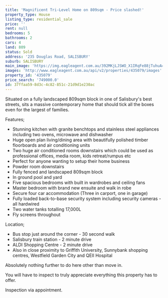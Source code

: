 ```yaml
---
title: 'Magnificent Tri-Level Home on 809sqm - Price slashed!'
property_type: House
listing_type: residential_sale
price: ''
rent: null
bedrooms: 5
bathrooms: 2
cars: 4
land: 809
status: Sold
address: '235 Douglas Road, SALISBURY'
suburb: SALISBURY
main_image: 'https://img.eagleagent.com.au/392MKjLJSWO_X1IRqFe88jTuhuA=/1280x854/smart/https://s3-us-west-2.amazonaws.com/eagleagent-orig/images/6820271/108611776-image-M.jpg'
images: 'http://www.eagleagent.com.au/api/v2/properties/435079/images'
property_id: '435079'
price_search: '749000.0'
id: 37ffaa59-8d3c-4c82-851c-21d9d1e230ac
---
```

Situated on a fully landscaped 809sqm block in one of Salisbury's best streets, sits a massive contemporary home that should tick all the boxes even for the largest of families.

Features;
*  Stunning kitchen with granite benchtops and stainless steel appliances including two ovens, microwave and dishwasher
*  Huge open plan living/dining area with beautifully polished timber floorboards and air conditioning units
*  Two huge air conditioned rooms downstairs which could be used as professional offices, media room, kids retreat/rumpus etc
*  Perfect for anyone wanting to setup their home business
*  Powder room downstairs
*  Fully fenced and landscaped 809sqm block
*  In ground pool and yard
*  Five spacious bedrooms with built in wardrobes and ceiling fans
*  Master bedroom with brand new ensuite and walk in robe
*  Secure four car accommodation (Three in carport, one in garage)
*  Fully loaded back-to-base security system including security cameras - all hardwired
*  Two water tanks totalling 17,000L
*  Fly screens throughout

Location;
*  Bus stop just around the corner - 30 second walk
*  Salisbury train station - 2 minute drive
*  ALDI Shopping Centre - 2 minute drive
*  Also in close proximity to Griffith University, Sunnybank shopping centres, Westfield Garden City and QEII Hospital

Absolutely nothing further to do here other than move in.

You will have to inspect to truly appreciate everything this property has to offer.

Inspection via appointment.